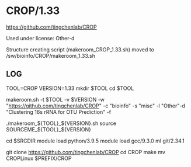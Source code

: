 CROP/1.33
========================

<https://github.com/tingchenlab/CROP>

Used under license:
Other-d


Structure creating script (makeroom_CROP_1.33.sh) moved to /sw/bioinfo/CROP/makeroom_1.33.sh

LOG
---

  TOOL=CROP
  VERSION=1.33
  mkdir $TOOL
  cd $TOOL

  makeroom.sh -t $TOOL -v $VERSION   -w "https://github.com/tingchenlab/CROP"  -c "bioinfo" -s "misc" -l "Other"-d "Clustering 16s rRNA for OTU Prediction"   -f


  ./makeroom_${TOOL}_${VERSION}.sh
  source SOURCEME_${TOOL}_${VERSION}
    
  cd $SRCDIR
  module load python/3.9.5
  module load gcc/9.3.0
  ml git/2.34.1

  git clone https://github.com/tingchenlab/CROP
  cd CROP
  make
  mv CROPLinux $PREFIX/CROP
